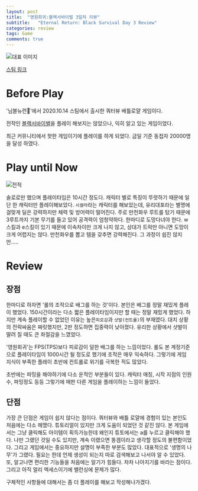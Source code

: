 ```yaml
---
layout: post
title:  "영원회귀:블랙서바이벌 3일차 리뷰"
subtitle:   "Eternal Return: Black Survival Day 3 Review"
categories: review
tags: Game
comments: true
---
```


![대표 이미지](https://cdn.cloudflare.steamstatic.com/steam/apps/1049590/header.jpg?t=1604545849)

[스팀 링크](https://store.steampowered.com/app/1049590/Eternal_Return_Black_Survival/ "https://store.steampowered.com/app/1049590/Eternal_Return_Black_Survival/")

# Before Play

'님블뉴런'에서 2020.10.14 스팀에서 출시한 쿼터뷰 배틀로얄 게임이다.

전작인 [블랙서바이벌](https://play.google.com/store/apps/details?id=com.archbears.bs)을 플레이 해보지는 않았으나, 익히 알고 있는 게임이었다.

최근 커뮤니티에서 핫한 게임이기에 플레이를 하게 되었다. 금일 기준 동접자 20000명을 달성 하였다.

# Play until Now

![전적](https://jammythedreamer.github.io/assets/img/post_img/2020-11-22-review-Eternal_Return@1.png)

솔로로만 했으며 플레이타임은 10시간 정도다. 캐릭터 별로 특징이 뚜렷하기 때문에 일단 한 캐릭터만 플레이해보았다.
`시셀라`라는 캐릭터를 해보았는데, 유리대포라는 별명에 걸맞게 딜은 강력하지만 체력 및 방어력이 떨어진다.
주로 만천화우 루트를 탔기 때문에 3루트까지 기본 무기를 들고 있어 공격력이 엄청약하다. 한마디로 도망다녀야 한다.
w스킬과 e스킬이 있기 때문에 이속차이만 크게 나지 않고, 상대가 트럭만 아니면 도망이 크게 어렵지는 않다.
만천화우를 뽑고 템을 갖추면 강력해진다. 그 과정이 쉽진 않지만.....

# Review

## 장점 

한마디로 하자면 '롤의 조작으로 배그를 하는 것'이다.
본인은 배그를 정말 재밌게 플레이 했었다. 150시간이라는 다소 짧은 플레이타임이지만 할 때는 정말 재밌게 했었다.
하지만 계속 플레이할 수 없었던 이유는 높은`피로감`과 `샷발(컨트롤)`의 부재였다.
대치 상황의 전략싸움은 짜릿했지만, 2판 정도하면 집중력이 낮아졌다.
유리한 상황에서 샷발이 딸려 질 때도 큰 좌절감을 느꼈었다.

'영원회귀'는 FPS(TPS)보다 피로감이 덜한 배그를 하는 느낌이었다.
롤도 본 계정기준으로 플레이타임이 1000시간 될 정도로 했기에 조작은 매우 익숙하다.
그렇기에 게임 지식이 부족한 플레이 초반에 컨트롤로 위기를 극복한 적도 많았다.

초반에는 파밍을 해야하기에 다소 운적인 부분들이 있다.
캐릭터 매칭, 시작 지점의 인원 수, 파밍정도 등등
그렇기에 매판 다른 게임을 플레이하는 느낌이 들었다.

## 단점

가장 큰 단점은 게임이 쉽지 않다는 점이다. 
쿼터뷰와 배틀 로얄에 경험이 있는 본인도 처음에는 다소 헤맸다.
튜토리얼이 있지만 크게 도움이 되었던 것 같진 않다.
본 게임에서는 그냥 클릭해도 아이템이 획득가능한데 왜인지 튜토에서는 a를 누르고 클릭해야 했다.
나만 그랬던 것일 수도 있지만, 계속 이랬으면 똥겜이라고 생각할 정도의 불편함이었다.
그리고 게임에서는 중요하지만 설명이 부족한 부분도 많았다.
대표적으로 '생명의 나무'가 그랬다. 필요는 한데 언제 생성이 되는지 따로 검색해보고 나서야 알 수 있었다.
또, 알고나면 편리한 기능들을 처음에는 알기가 힘들다.
차차 나아지기를 바라는 점이다.
그리고 아직 얼리 엑세스이기에 밸런싱에 문제가 많다.

구체적인 사항들에 대해서는 좀 더 플레이를 해보고 작성해나가겠다.